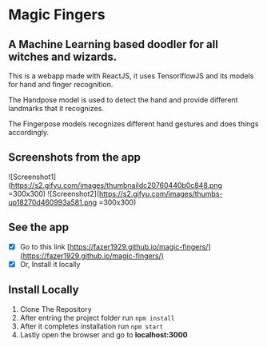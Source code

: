 # Magic Fingers
## A Machine Learning based doodler for all witches and wizards.

This is a webapp made with ReactJS, it uses TensorlflowJS and its models for hand and finger recognition.

The Handpose model is used to detect the hand and provide different landmarks that it recognizes.

The Fingerpose models recognizes different hand gestures and does things accordingly.

## Screenshots from the app
![Screenshot1](https://s2.gifyu.com/images/thumbnaildc20760440b0c848.png =300x300)
![Screenshot2](https://s2.gifyu.com/images/thumbs-up18270d460993a581.png =300x300)


## See the app
- [x] Go to this link [https://fazer1929.github.io/magic-fingers/](https://fazer1929.github.io/magic-fingers/)
- [x] Or, Install it locally

## Install Locally
1. Clone The Repository
2. After entring the project folder run `npm install`
3. After it completes installation run `npm start`
4. Lastly open the browser and go to **localhost:3000**

